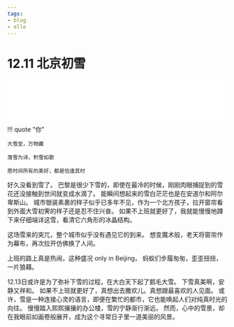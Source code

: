 ```yaml
---
tags:
- blog
- elle
---
```


<style>
/* 图片居中 */
img {
  display: block;
  margin-left: auto;
  margin-right: auto;
  width: 70%;
}
</style>

# 12.11 北京初雪


<iframe frameborder="no" border="0" marginwidth="0" marginheight="0" width=500 height=90 src="//music.163.com/outchain/player?type=2&id=1305774797&userid=375567587&auto=1&height=66"></iframe>

!!! quote "你"

    大雪至，万物藏

    落雪为诗，积雪如歌
    
    愿时间所有的美好，都是恰逢其时

好久没看到雪了。
巴黎是很少下雪的，即使在最冷的时候，刚刚肉眼捕捉到的雪花还没接触到世间就变成水滴了。
能瞬间想起来的雪白茫茫也是在安道尔和阿尔卑斯山。
城市银装素裹的样子似乎已多年不见，作为一个北方孩子，拉开窗帘看到外面大雪初霁的样子还是忍不住兴奋。
如果不上班就更好了，我就能慢慢地蹲下来仔细端详这雪，看清它六角形的冰晶结构。

这场雪来的突兀，整个城市似乎没有遇见它的到来。
想变魔术般，老天将窗帘作为幕布，再次拉开仿佛换了人间。

上班的路上真是热闹，这种盛况 only in Beijing，
蚂蚁们步履匆匆，歪歪扭扭，一片狼藉。

12.13日或许是为了弥补下雪的过程，在大白天下起了鹅毛大雪。
下雪真美啊，安静又祥和。
如果不上班就更好了，真想出去撒欢儿。真想跟最喜欢的人见面。
或许，雪是一种连接心灵的语言，即便在繁忙的都市，它也能唤起人们对纯真时光的向往。
慢慢踏入熙熙攘攘的办公楼，雪的宁静渐行渐远。
然而，心中的雪景，却在我眼前如画卷般展开，成为这个寻常日子里一道美丽的风景。